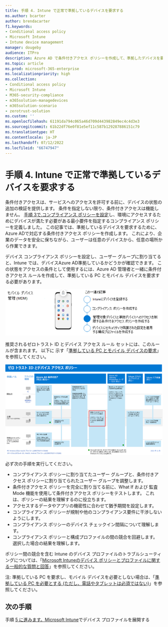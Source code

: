 ```yaml
---
title: 手順 4. Intune で正常で準拠しているデバイスを要求する
ms.author: bcarter
author: brendacarter
f1.keywords:
- Conditional access policy
- Microsoft Intune
- Intune device management
manager: dougeby
audience: ITPro
description: Azure AD で条件付きアクセス ポリシーを作成して、準拠したデバイスを要求し、ユーザーが任意の場所の任意のデバイスから作業するときに企業データを安全に保ちます。
ms.topic: article
ms.prod: microsoft-365-enterprise
ms.localizationpriority: high
ms.collection:
- Conditional access policy
- Microsoft Intune
- M365-security-compliance
- m365solution-managedevices
- m365solution-scenario
- zerotrust-solution
ms.custom: ''
ms.openlocfilehash: 61191da794c065a46d709d443982849ec4c4d3e3
ms.sourcegitcommit: 61b22df76e0f81e5ef11c587b129287886151c79
ms.translationtype: HT
ms.contentlocale: ja-JP
ms.lasthandoff: 07/12/2022
ms.locfileid: "66747947"
---
```

# <a name="step-4-require-healthy-and-compliant-devices-with-intune"></a>手順 4. Intune で正常で準拠しているデバイスを要求する

条件付きアクセスは、サービスへのアクセスを許可する前に、デバイスの状態の追加の検証を提供します。 条件を指定しない限り、条件付きアクセスは機能しません。 [手順 3で.コンプライアンス ポリシーを設定](manage-devices-with-intune-compliance-policies.md)し、環境にアクセスするためにデバイスが満たす必要がある最小要件を指定するコンプライアンス ポリシーを定義しました。 この記事では、準拠しているデバイスを要求するために、Azure ADで対応する条件付きアクセス ポリシーを作成します。 これにより、企業のデータを安全に保ちながら、ユーザーは任意のデバイスから、任意の場所から作業できます。

デバイス コンプライアンス ポリシーを設定し、ユーザー グループに割り当てると、Intune では、デバイスAzure AD準拠しているかどうかが確認できます。 この状態をアクセスの条件として使用するには、Azure AD 管理者と一緒に条件付きアクセス ルールを作成して、準拠している PC とモバイル デバイスを要求する必要があります。


![デバイスを管理するための手順](../media/devices/intune-mdm-step-3.png#lightbox)

推奨されるゼロトラスト ID とデバイス アクセス ルール セットには、このルールが含まれます。 以下に 示す「[準拠している PC とモバイル デバイスの要求](../security/office-365-security/identity-access-policies.md#require-compliant-pcs-and-mobile-devices)」を参照してください。


[![ゼロトラスト ID とデバイス アクセス ポリシー](../media/devices/identity-device-require-compliance.png#lightbox)](https://github.com/MicrosoftDocs/microsoft-365-docs/raw/public/microsoft-365/media/devices/identity-device-require-compliance.png)



必ず次の手順を実行してください。
- コンプライアンス ポリシーに割り当てたユーザー グループと、条件付きアクセス ポリシーに割り当てられたユーザー グループを調整します。
- 条件付きアクセス ポリシーを完全に割り当てる前に、What If および 監査 Mode 機能を使用して条件付きアクセス ポリシーをテストします。 これは、ポリシーの結果を理解するのに役立ちます。
- アクセスするデータやアプリの機密性に合わせて猶予期間を設定します。 
- コンプライアンス ポリシーが規制や他のコンプライアンス要件に干渉しないようにします。 
- コンプライアンス ポリシーのデバイス チェックイン間隔について理解します。
- コンプライアンス ポリシーと構成プロファイルの間の競合を回避します。 選択した場合の結果を理解します。

ポリシー間の競合を含む Intune のデバイス プロファイルのトラブルシューティングについては、「[Microsoft Intuneのデバイス ポリシーとプロファイルに関する一般的な質問と回答](/mem/intune/configuration/device-profile-troubleshoot)」を参照してください。

注: 準拠している PC を要求し、モバイル デバイスを必要としない場合は、「[準拠している PC を必要とする (ただし、電話やタブレットは必須ではない)](../security/office-365-security/identity-access-policies.md)」を参照してください。 

## <a name="next-steps"></a>次の手順

手順 [5 に進みます。Microsoft Intune](manage-devices-with-intune-configuration-profiles.md)でデバイス プロファイルを展開する
